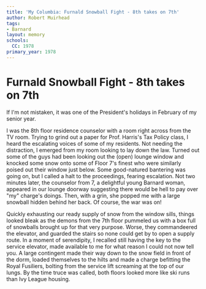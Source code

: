 ```yaml
---
title: 'My Columbia: Furnald Snowball Fight - 8th takes on 7th'
author: Robert Muirhead
tags:
- Barnard
layout: memory
schools:
  CC: 1978
primary_year: 1978
---
```

# Furnald Snowball Fight - 8th takes on 7th

If I'm not mistaken, it was one of the President's holidays in February of my senior year.

I was the 8th floor residence counselor with a room right across from the TV room.  Trying to grind out a paper for Prof. Harris's Tax Policy class, I heard the escalating voices of some of my residents.  Not needing the distraction, I emerged from my room looking to lay down the law.  Turned out some of the guys had been looking out the (open) lounge window and knocked some snow onto some of Floor 7's finest who were similarly poised out their window just below.  Some good-natured bantering was going on, but I called a halt to the proceedings, fearing escalation.  Not two minutes later, the counselor from 7, a delightful young Barnard woman, appeared in our lounge doorway suggesting there would be hell to pay over "my" charge's doings.   Then, with a grin, she popped me with a large snowball hidden behind her back.  Of course, the war was on!

Quickly exhausting our ready supply of snow from the window sills, things looked bleak as the demons from the 7th floor pummeled us with a box full of snowballs brought up for that very purpose.  Worse, they commandeered the elevator, and guarded the stairs so none could get by to open a supply route.  In a moment of serendipity, I recalled still having the key to the service elevator, made available to me for what reason I could not now tell you.  A large contingent made their way down to the snow field in front of the dorm, loaded themselves to the hilts and made a charge befitting the Royal Fusiliers, bolting from the service lift screaming at the top of our lungs.  By the time truce was called, both floors looked more like ski runs than Ivy League housing.
